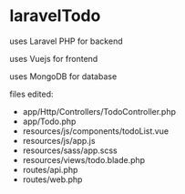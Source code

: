# laravelTodo

uses Laravel PHP for backend

uses Vuejs for frontend 

uses MongoDB for database

files edited:
* app/Http/Controllers/TodoController.php
* app/Todo.php
* resources/js/components/todoList.vue
* resources/js/app.js
* resources/sass/app.scss
* resources/views/todo.blade.php
* routes/api.php
* routes/web.php
